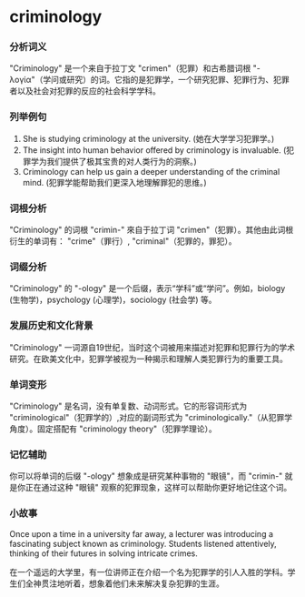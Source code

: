 # criminology

### 分析词义

  

"Criminology" 是一个来自于拉丁文 "crimen"（犯罪）和古希腊词根 "-λογία"（学问或研究）的词。它指的是犯罪学，一个研究犯罪、犯罪行为、犯罪者以及社会对犯罪的反应的社会科学学科。

  

### 列举例句

  

1.  She is studying criminology at the university. (她在大学学习犯罪学。)
2.  The insight into human behavior offered by criminology is invaluable. (犯罪学为我们提供了极其宝贵的对人类行为的洞察。)
3.  Criminology can help us gain a deeper understanding of the criminal mind. (犯罪学能帮助我们更深入地理解罪犯的思维。)

  

### 词根分析

  

"Criminology" 的词根 "crimin-" 來自于拉丁词 "crimen"（犯罪）。其他由此词根衍生的单词有： "crime"（罪行）, "criminal"（犯罪的，罪犯）。

  

### 词缀分析

  

"Criminology" 的 "-ology" 是一个后缀，表示“学科”或“学问”。例如，biology (生物学)，psychology (心理学)，sociology (社会学) 等。

  

### 发展历史和文化背景

  

"Criminology" 一词源自19世纪，当时这个词被用来描述对犯罪和犯罪行为的学术研究。在欧美文化中，犯罪学被视为一种揭示和理解人类犯罪行为的重要工具。

  

### 单词变形

  

"Criminology" 是名词，没有单复数、动词形式。它的形容词形式为 "criminological"（犯罪学的）,对应的副词形式为 "criminologically."（从犯罪学角度）。固定搭配有 "criminology theory"（犯罪学理论）。

  

### 记忆辅助

  

你可以将单词的后缀 "-ology" 想象成是研究某种事物的 "眼镜"，而 "crimin-" 就是你正在通过这种 "眼镜" 观察的犯罪现象，这样可以帮助你更好地记住这个词。

  

### 小故事

  

Once upon a time in a university far away, a lecturer was introducing a fascinating subject known as criminology. Students listened attentively, thinking of their futures in solving intricate crimes.

  

在一个遥远的大学里，有一位讲师正在介绍一个名为犯罪学的引人入胜的学科。学生们全神贯注地听着，想象着他们未来解决复杂犯罪的生涯。
